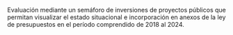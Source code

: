 Evaluación mediante un semáforo de inversiones de proyectos públicos que permitan visualizar el estado situacional e incorporación en anexos de la ley de presupuestos en el período comprendido de 2018 al 2024.
